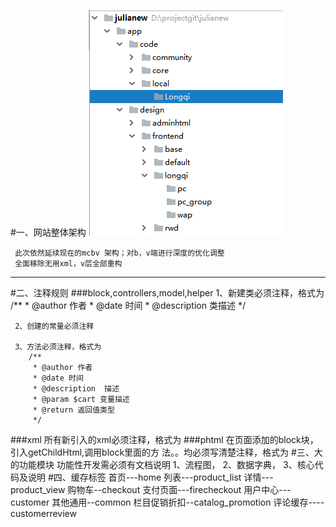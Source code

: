 #一、网站整体架构
<img src='../images/jiagou.png'>

     此次依然延续现在的mcbv 架构；对b，v端进行深度的优化调整
     全面移除无用xml，v层全部重构
---
#二、注释规则
###block,controllers,model,helper
     1、新建类必须注释，格式为
     /**
      * @author 作者
      * @date 时间
      * @description 类描述
      */
      
     2、创建的常量必须注释
     
     3、方法必须注释，格式为
     	/**
     	 * @author 作者
     	 * @date 时间
     	 * @description  描述
     	 * @param $cart 变量描述
     	 * @return 返回值类型
     	 */
###xml 
     所有新引入的xml必须注释，格式为
     <!--引入说明-->
###phtml
    在页面添加的block块，引入getChildHtml,调用block里面的方
    法。。均必须写清楚注释，格式为
     <?php
      /**
       * 描述
       */
      ?>
#三、大的功能模块
     功能性开发需必须有文档说明
       1、流程图，
       2、数据字典，
       3、核心代码及说明
#四、缓存标签
         首页---home 
         列表---product_list
         详情---product_view
         购物车--checkout
         支付页面---firecheckout
         用户中心---customer
         其他通用--common
         栏目促销折扣--catalog_promotion
         评论缓存----customerreview  